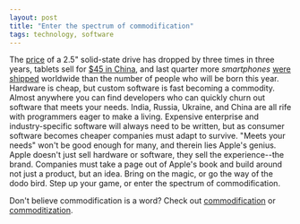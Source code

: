 ```yaml
---
layout: post
title: "Enter the spectrum of commodification"
tags: technology, software
---
```

The [price](http://www.computerworld.com/s/article/9230882/Hard_disk_drives_vs._solid_state_drives_Are_SSDs_finally_worth_the_money_?taxonomyId=234&pageNumber=1) of a 2.5" solid-state drive has dropped by three times in three years, tablets sell for [$45 in China](http://venturebeat.com/2012/09/15/hardware-is-dead/), and last quarter more _smartphones_ [were shipped](http://www.idc.com/getdoc.jsp?containerId=prUS23638712) worldwide than the number of people who will be born this year. Hardware is cheap, but custom software is fast becoming a commodity. Almost anywhere you can find developers who can quickly churn out software that meets your needs. India, Russia, Ukraine, and China are all rife with programmers eager to make a living. Expensive enterprise and industry-specific software will always need to be written, but as consumer software becomes cheaper companies must adapt to survive. "Meets your needs" won't be good enough for many, and therein lies Apple's genius. Apple doesn't just sell hardware or software, they sell the experience--the brand. Companies must take a page out of Apple's book and build around not just a product, but an idea. Bring on the magic, or go the way of the dodo bird. Step up your game, or enter the spectrum of commodification.

Don't believe commodification is a word? Check out [commodification](http://en.wikipedia.org/wiki/Commodification) or [commoditization](http://en.wikipedia.org/wiki/Commoditization).